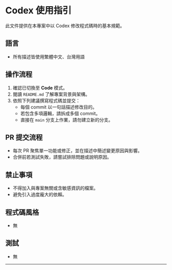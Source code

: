 # Codex 使用指引

此文件提供在本專案中以 Codex 修改程式碼時的基本規範。

## 語言
- 所有描述皆使用繁體中文、台灣用語

## 操作流程
1. 確認已切換至 **Code** 模式。
2. 閱讀 `README.md` 了解專案背景與架構。
3. 依照下列建議撰寫程式碼並提交：
    - 每個 commit 以一句話描述修改目的。
    - 若包含多項邏輯，請拆成多個 commit。
    - 直接在 `main` 分支上作業，請勿建立新的分支。

## PR 提交流程
- 每次 PR 聚焦單一功能或修正，並在描述中簡述變更原因與影響。
- 合併前若測試失敗，請嘗試排除問題或說明原因。

## 禁止事項
- 不得加入與專案無關或含敏感資訊的檔案。
- 避免引入過度龐大的依賴。

## 程式碼風格
- 無

## 測試
- 無

---
